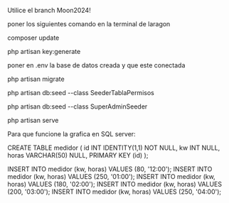 Utilice el branch Moon2024!

poner los siguientes comando en la terminal de laragon

composer update

php artisan key:generate

poner en .env la base de datos creada y que este conectada

php artisan migrate

php artisan db:seed --class SeederTablaPermisos

php artisan db:seed --class SuperAdminSeeder

php artisan serve


Para que funcione la grafica en SQL server:

CREATE TABLE medidor (
  id INT IDENTITY(1,1) NOT NULL,
  kw INT NULL,
  horas VARCHAR(50) NULL,
  PRIMARY KEY (id)
);

INSERT INTO medidor (kw, horas) VALUES (80, '12:00');
INSERT INTO medidor (kw, horas) VALUES (250, '01:00');
INSERT INTO medidor (kw, horas) VALUES (180, '02:00');
INSERT INTO medidor (kw, horas) VALUES (200, '03:00');
INSERT INTO medidor (kw, horas) VALUES (250, '04:00');
